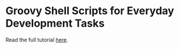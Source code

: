 # Groovy Shell Scripts for Everyday Development Tasks

Read the full tutorial [here](https://www.djamware.com/post/68c51c5c2ba17b0f624e1650/groovy-shell-scripts-for-everyday-development-tasks).
